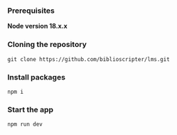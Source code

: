 ### Prerequisites

**Node version 18.x.x**

### Cloning the repository

```shell
git clone https://github.com/biblioscripter/lms.git
```

### Install packages

```shell
npm i
```

### Start the app

```shell
npm run dev
```
